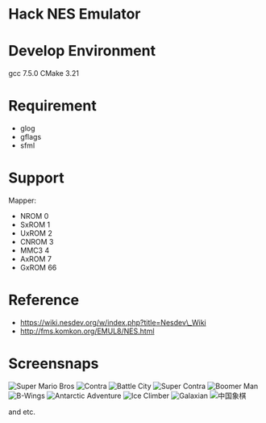 Hack NES Emulator
=================

# Develop Environment
gcc 7.5.0
CMake 3.21

# Requirement

- glog
- gflags
- sfml


# Support
Mapper:
* NROM 0
* SxROM 1
* UxROM 2
* CNROM 3
* MMC3 4
* AxROM 7
* GxROM 66

# Reference

* https://wiki.nesdev.org/w/index.php?title=Nesdev\_Wiki
* http://fms.komkon.org/EMUL8/NES.html

# Screensnaps

![Super Mario Bros](pic/SuperMarioBros.png)
![Contra](pic/Contra.png)
![Battle City](pic/BattleCity.png)
![Super Contra](pic/SuperContra.png)
![Boomer Man](pic/BoomerMan.png)
![B-Wings](pic/B-wings.png)
![Antarctic Adventure](pic/AntarcticAdventure.png)
![Ice Climber](pic/IceClimber.png)
![Galaxian](pic/Galaxian.png)
![中国象棋](pic/ChineseChess.png)

and etc.
